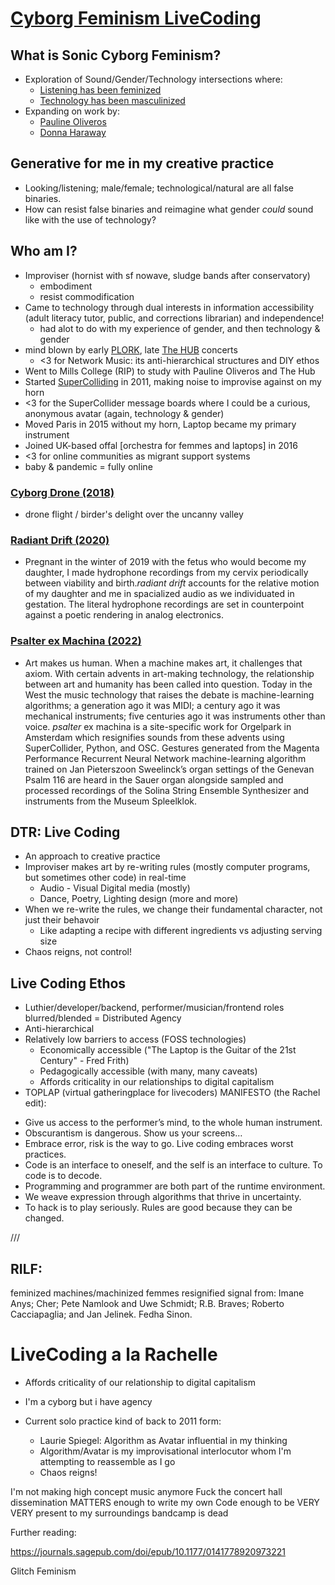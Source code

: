 # [Cyborg Feminism LiveCoding](https://github.com/rdwrome/olin)
 
## What is Sonic Cyborg Feminism?
- Exploration of Sound/Gender/Technology intersections where:
  - [Listening has been feminized](https://www.tandfonline.com/doi/abs/10.1080/13534645.2017.1339969)
  - [Technology has been masculinized](https://journals.sagepub.com/doi/full/10.1177/0141778920963826)
- Expanding on work by:
  - [Pauline Oliveros](https://www.deeplistening.rpi.edu/deep-listening/pauline-oliveros/)
  - [Donna Haraway](https://theanarchistlibrary.org/library/donna-haraway-a-cyborg-manifesto)

## Generative for me in my creative practice
  - Looking/listening; male/female; technological/natural are all false binaries.
  - How can resist false binaries and reimagine what gender *could* sound like with the use of technology?

## Who am I?
  - Improviser (hornist with sf nowave, sludge bands after conservatory)
    - embodiment
    - resist commodification
  - Came to technology through dual interests in information accessibility (adult literacy tutor, public, and corrections librarian) and independence!
    - had alot to do with my experience of gender, and then technology & gender
  - mind blown by early [PLORK](http://plork.deptcpanel.princeton.edu/listen/NYC/), late [The HUB](https://acousmata.com/post/893801464/martian-folk-music) concerts
    - <3 for Network Music: its anti-hierarchical structures and DIY ethos
  - Went to Mills College (RIP) to study with Pauline Oliveros and The Hub
  - Started [SuperColliding](https://supercollider.github.io/) in 2011, making noise to improvise against on my horn
  - <3 for the SuperCollider message boards where I could be a curious, anonymous avatar (again, technology & gender)
  - Moved Paris in 2015 without my horn, Laptop became my primary instrument
  - Joined UK-based offal [orchestra for femmes and laptops] in 2016
  - <3 for online communities as migrant support systems
  - baby & pandemic = fully online

### [Cyborg Drone (2018)](https://archive.org/details/devorahcybirddrone)
- drone flight / birder's delight over the uncanny valley

### [Radiant Drift (2020)](https://panyrosasdiscos.bandcamp.com/album/radiant-drift)
- Pregnant in the winter of 2019 with the fetus who would become my daughter, I made hydrophone recordings from my cervix periodically between viability and birth.<i>radiant drift</i> accounts for the relative motion of my daughter and me in spacialized audio as we individuated in gestation. The literal hydrophone recordings are set in counterpoint against a poetic rendering in analog electronics.

### [Psalter ex Machina (2022)](https://celesound.bandcamp.com/album/psalter-ex-machina)
- Art makes us human. When a machine makes art, it challenges that axiom. With certain advents in art-making technology, the relationship between art and humanity has been called into question. Today in the West the music technology that raises the debate is machine-learning algorithms; a generation ago it was MIDI; a century ago it was mechanical instruments; five centuries ago it was instruments other than voice.
<i>psalter</i> ex machina is a site-specific work for Orgelpark in Amsterdam which resignifies sounds from these advents using SuperCollider, Python, and OSC.
Gestures generated from the Magenta Performance Recurrent Neural Network machine-learning algorithm trained on Jan Pieterszoon Sweelinck’s organ settings of the Genevan Psalm 116 are heard in the Sauer organ alongside sampled and processed recordings of the Solina String Ensemble Synthesizer and instruments from the Museum Spleelklok.

## DTR: Live Coding
  - An approach to creative practice
  - Improviser makes art by re-writing rules (mostly computer programs, but sometimes other code) in real-time
    - Audio - Visual Digital media (mostly)
    - Dance, Poetry, Lighting design (more and more)
  - When we re-write the rules, we change their fundamental character, not just their behavoir
    - Like adapting a recipe with different ingredients vs adjusting serving size
  - Chaos reigns, not control!

## Live Coding Ethos
  - Luthier/developer/backend, performer/musician/frontend roles blurred/blended = Distributed Agency
  - Anti-hierarchical
  - Relatively low barriers to access (FOSS technologies)
    - Economically accessible ("The Laptop is the Guitar of the 21st Century" - Fred Frith)
    - Pedagogically accessible (with many, many caveats)
    - Affords criticality in our relationships to digital capitalism
  - TOPLAP (virtual gatheringplace for livecoders) MANIFESTO (the Rachel edit):
  * Give us access to the performer’s mind, to the whole human instrument.
  * Obscurantism is dangerous. Show us your screens…
  * Embrace error, risk is the way to go. Live coding embraces worst practices.
  * Code is an interface to oneself, and the self is an interface to culture. To code is to decode.
  * Programming and programmer are both part of the runtime environment.
  * We weave expression through algorithms that thrive in uncertainty.
  * To hack is to play seriously. Rules are good because they can be changed.

///
## RILF:
feminized machines/machinized femmes
resignified signal from: Imane Anys; Cher; Pete Namlook and Uwe Schmidt; R.B. Braves; Roberto Cacciapaglia; and Jan Jelinek. Fedha Sinon.

# LiveCoding a la Rachelle
- Affords criticality of our relationship to digital capitalism
- I'm a cyborg but i have agency

- Current solo practice kind of back to 2011 form:
  - Laurie Spiegel: Algorithm as Avatar influential in my thinking
  - Algorithm/Avatar is my improvisational interlocutor whom I'm attempting to reassemble as I go
  - Chaos reigns!

I'm not making high concept music anymore
Fuck the concert hall
dissemination MATTERS
enough to write my own Code
enough to be VERY VERY present to my surroundings
bandcamp is dead

Further reading:

https://journals.sagepub.com/doi/epub/10.1177/0141778920973221

Glitch Feminism